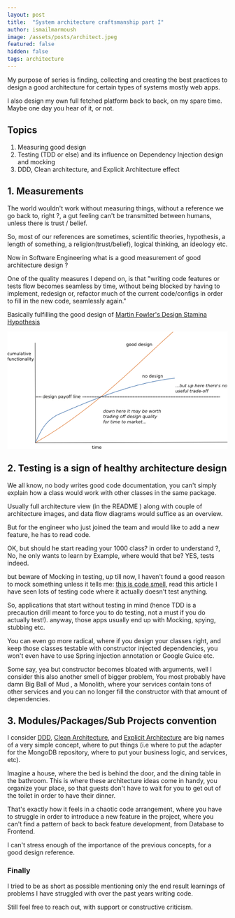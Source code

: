 ```yaml
---
layout: post
title:  "System architecture craftsmanship part I"
author: ismailmarmoush
image: /assets/posts/architect.jpeg
featured: false
hidden: false
tags: architecture
---
```


My purpose of series is finding, collecting and creating the best practices to design a good architecture for certain types of systems mostly web apps.

I also design my own full fetched platform back to back, on my spare time. Maybe one day you hear of it, or not.

## Topics

1.  Measuring good design
2.  Testing (TDD or else) and its influence on Dependency Injection design and mocking
3.  DDD, Clean architecture, and Explicit Architecture effect

## 1. Measurements

The world wouldn't work without measuring things, without a reference we go back to, right ?, a gut feeling can't be transmitted between humans, unless there is trust / belief.

So, most of our references are sometimes, scientific theories, hypothesis, a length of something, a religion(trust/belief), logical thinking, an ideology etc.

Now in Software Engineering what is a good measurement of good architecture design ?

One of the quality measures I depend on, is that "writing code features or tests flow becomes seamless by time, without being blocked by having to implement, redesign or, refactor much of the current code/configs in order to fill in the new code, seamlessly again."

Basically fulfilling the good design of  [Martin Fowler's Design Stamina Hypothesis](https://martinfowler.com/bliki/DesignStaminaHypothesis.html)

![Martin Fowler Design Stamina Hypothesis](/assets/posts/martinfowlerdesign.png)

## 2. Testing is a sign of healthy architecture design

We all know, no body writes good code documentation, you can't simply explain how a class would work with other classes in the same package.

Usually full architecture view (in the README ) along with couple of architecture images, and data flow diagrams would suffice as an overview.

But for the engineer who just joined the team and would like to add a new feature, he has to read code.

OK, but should he start reading your 1000 class? in order to understand ?, No, he only wants to learn by Example, where would that be? YES, tests indeed.

but beware of Mocking in testing, up till now, I haven't found a good reason to mock something unless it tells me:  [this is code smell](https://medium.com/javascript-scene/mocking-is-a-code-smell-944a70c90a6a), read this article I have seen lots of testing code where it actually doesn't test anything.

So, applications that start without testing in mind (hence TDD is a precaution drill meant to force you to do testing, not a must if you do actually test!). anyway, those apps usually end up with Mocking, spying, stubbing etc.

You can even go more radical, where if you design your classes right, and keep those classes testable with constructor injected dependencies, you won't even have to use Spring injection annotation or Google Guice etc.

Some say, yea but constructor becomes bloated with arguments, well I consider this also another smell of bigger problem, You most probably have damn Big Ball of Mud , a Monolith, where your services contain tons of other services and you can no longer fill the constructor with that amount of dependencies.

## 3. Modules/Packages/Sub Projects convention

I consider  [DDD](https://en.wikipedia.org/wiki/Domain-driven_design),  [Clean Architecture](http://blog.cleancoder.com/uncle-bob/2012/08/13/the-clean-architecture.html), and  [Explicit Architecture](https://herbertograca.com/tag/explicit-architecture/) are big names of a very simple concept, where to put things (i.e where to put the adapter for the MongoDB repository, where to put your business logic, and services, etc).

Imagine a house, where the bed is behind the door, and the dining table in the bathroom. This is where these architecture ideas come in handy, you organize your place, so that guests don't have to wait for you to get out of the toilet in order to have their dinner.

That's exactly how it feels in a chaotic code arrangement, where you have to struggle in order to introduce a new feature in the project, where you can't find a pattern of back to back feature development, from Database to Frontend.

I can't stress enough of the importance of the previous concepts, for a good design reference.

### Finally

I tried to be as short as possible mentioning only the end result learnings of problems I have struggled with over the past years writing code.

Still feel free to reach out, with support or constructive criticism.
